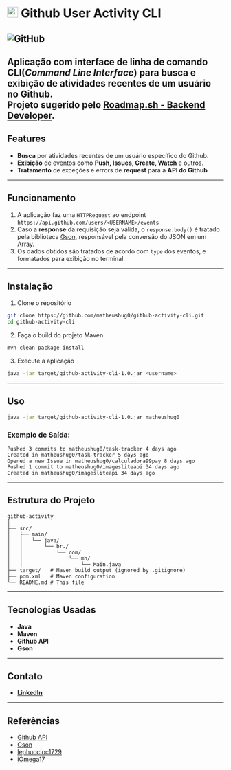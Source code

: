 # <img src="https://roadmap.sh/images/gifs/rocket.gif" width="25px"> Github User Activity CLI
![GitHub](https://img.shields.io/badge/GitHub-User%20Activity%20CLI-blue?logo=github&style=flat-square)
---
Aplicação com interface de linha de comando CLI(<i>Command Line Interface</i>) para busca e exibição de atividades recentes de um usuário no Github.
<br>Projeto sugerido pelo [Roadmap.sh - **Backend Developer**](https://roadmap.sh/projects/github-user-activity).
---

## Features
- **Busca** por atividades recentes de um usuário específico do Github.
- **Exibição** de eventos como **Push, Issues, Create, Watch** e outros.
- **Tratamento** de exceções e errors de **request** para a **API do Github**
---
## Funcionamento
1. A aplicação faz uma `HTTPRequest` ao endpoint `https://api.github.com/users/<USERNAME>/events`
2. Caso a **response** da requisição seja válida, o `response.body()` é tratado pela biblioteca [Gson](https://github.com/google/gson), responsável pela conversão do JSON em um Array.
3. Os dados obtidos são tratados de acordo com `type` dos eventos, e formatados para exibição no terminal.
---
## Instalação
1. Clone o repositório
```bash
git clone https://github.com/matheushug0/github-activity-cli.git
cd github-activity-cli
```
2. Faça o build do projeto Maven
```bash
mvn clean package install
```
3. Execute a aplicação
```bash
java -jar target/github-activity-cli-1.0.jar <username>
```
---
## Uso
```bash
java -jar target/github-activity-cli-1.0.jar matheushug0
```
### Exemplo de Saída:
```
Pushed 3 commits to matheushug0/task-tracker 4 days ago
Created in matheushug0/task-tracker 5 days ago
Opened a new Issue in matheushug0/calculadora99pay 8 days ago
Pushed 1 commit to matheushug0/imagesliteapi 34 days ago
Created in matheushug0/imagesliteapi 34 days ago
```
---
## Estrutura do Projeto
```
github-activity
│
├── src/
│   ├── main/
│   │   └── java/
│   │       └── br./
│   │           └── com/
│   │               └── mh/
│   │                   └── Main.java
├── target/   # Maven build output (ignored by .gitignore)
├── pom.xml   # Maven configuration
└── README.md # This file
```
---
## Tecnologias Usadas
- **Java**
- **Maven**
- **Github API**
- **Gson**
---
## Contato
- [**LinkedIn**](https://www.linkedin.com/in/matheus-hugo/)
---
## Referências
- [Github API](https://docs.github.com/en/rest?apiVersion=2022-11-28)
- [Gson](https://github.com/google/gson)
- [lephuocloc1729](https://github.com/lephuocloc1729/github-user-activity-cli)
- [iOmega17](https://github.com/iOmega17/GitHub-activity-CLI)
